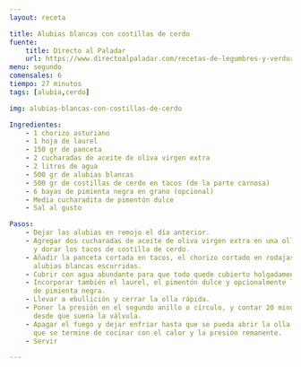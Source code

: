 ```yaml
---
layout: receta

title: Alubias blancas con costillas de cerdo
fuente:
    title: Directo al Paladar
    url: https://www.directoalpaladar.com/recetas-de-legumbres-y-verduras/alubias-blancas-costillas-cerdo-receta-tradicional-este-delicioso-plato-cuchara
menu: segundo
comensales: 6
tiempo: 27 minutos
tags: [alubia,cerdo]

img: alubias-blancas-con-costillas-de-cerdo

Ingredientes:
    - 1 chorizo asturiano
    - 1 hoja de laurel
    - 150 gr de panceta
    - 2 cucharadas de aceite de oliva virgen extra
    - 2 litros de agua
    - 500 gr de alubias blancas
    - 500 gr de costillas de cerdo en tacos (de la parte carnosa)
    - 6 bayas de pimienta negra en grano (opcional)
    - Media cucharadita de pimentón dulce
    - Sal al gusto

Pasos:
    - Dejar las alubias en remojo el día anterior.
    - Agregar dos cucharadas de aceite de oliva virgen extra en una olla rápida
      y dorar los tacos de costilla de cerdo.
    - Añadir la panceta cortada en tacos, el chorizo cortado en rodajas y las
      alubias blancas escurridas.
    - Cubrir con agua abundante para que todo quede cubierto holgadamente.
    - Incorporar también el laurel, el pimentón dulce y opcionalmente las bayas
      de pimienta negra.
    - Llevar a ebullición y cerrar la olla rápida.
    - Poner la presión en el segundo anillo o círculo, y contar 20 minutos
      desde que suena la válvula.
    - Apagar el fuego y dejar enfriar hasta que se pueda abrir la olla, para
      que se termine de cocinar con el calor y la presión remanente.
    - Servir

---
```

